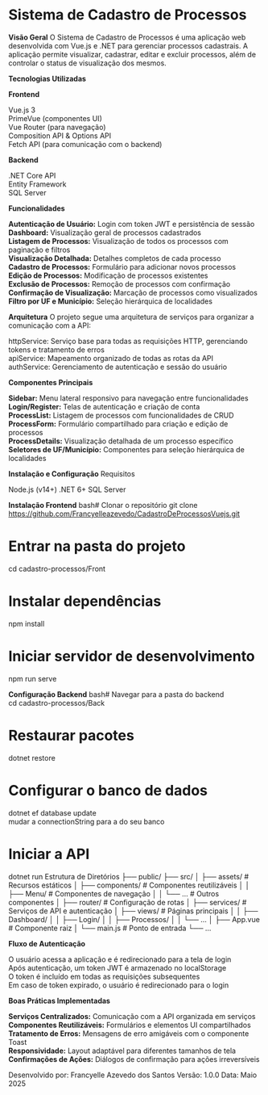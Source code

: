 # Sistema de Cadastro de Processos
**Visão Geral**
O Sistema de Cadastro de Processos é uma aplicação web desenvolvida com Vue.js e .NET para gerenciar processos cadastrais. A aplicação permite visualizar, cadastrar, editar e excluir processos, além de controlar o status de visualização dos mesmos.

**Tecnologias Utilizadas**  

**Frontend**

Vue.js 3 \
PrimeVue (componentes UI) \
Vue Router (para navegação) \
Composition API & Options API \
Fetch API (para comunicação com o backend)

**Backend**

.NET Core API \
Entity Framework \
SQL Server 

**Funcionalidades**

**Autenticação de Usuário:** Login com token JWT e persistência de sessão \
**Dashboard:** Visualização geral de processos cadastrados \
**Listagem de Processos:** Visualização de todos os processos com paginação e filtros \
**Visualização Detalhada:** Detalhes completos de cada processo \
**Cadastro de Processos:** Formulário para adicionar novos processos \
**Edição de Processos:** Modificação de processos existentes \
**Exclusão de Processos:** Remoção de processos com confirmação \
**Confirmação de Visualização:** Marcação de processos como visualizados \
**Filtro por UF e Município:** Seleção hierárquica de localidades 

**Arquitetura**
O projeto segue uma arquitetura de serviços para organizar a comunicação com a API:

httpService: Serviço base para todas as requisições HTTP, gerenciando tokens e tratamento de erros \
apiService: Mapeamento organizado de todas as rotas da API \
authService: Gerenciamento de autenticação e sessão do usuário 

**Componentes Principais**

**Sidebar:** Menu lateral responsivo para navegação entre funcionalidades \
**Login/Register:** Telas de autenticação e criação de conta \
**ProcessList:** Listagem de processos com funcionalidades de CRUD \
**ProcessForm:** Formulário compartilhado para criação e edição de processos \
**ProcessDetails:** Visualização detalhada de um processo específico \
**Seletores de UF/Município:** Componentes para seleção hierárquica de localidades 

**Instalação e Configuração**
Requisitos

Node.js (v14+)
.NET 6+
SQL Server

**Instalação Frontend**
bash# Clonar o repositório
git clone https://github.com/Francyelleazevedo/CadastroDeProcessosVuejs.git

# Entrar na pasta do projeto
cd cadastro-processos/Front

# Instalar dependências
npm install

# Iniciar servidor de desenvolvimento
npm run serve

**Configuração Backend**
bash# Navegar para a pasta do backend \
cd cadastro-processos/Back

# Restaurar pacotes
dotnet restore

# Configurar o banco de dados
dotnet ef database update \
mudar a connectionString para a do seu banco

# Iniciar a API
dotnet run
Estrutura de Diretórios
├── public/
├── src/
│   ├── assets/           # Recursos estáticos
│   ├── components/       # Componentes reutilizáveis
│   │   ├── Menu/         # Componentes de navegação
│   │   └── ...           # Outros componentes
│   ├── router/           # Configuração de rotas
│   ├── services/         # Serviços de API e autenticação
│   ├── views/            # Páginas principais
│   │   ├── Dashboard/
│   │   ├── Login/
│   │   ├── Processos/
│   │   └── ...
│   ├── App.vue           # Componente raiz
│   └── main.js           # Ponto de entrada
└── ...

**Fluxo de Autenticação**

O usuário acessa a aplicação e é redirecionado para a tela de login \
Após autenticação, um token JWT é armazenado no localStorage \
O token é incluído em todas as requisições subsequentes \
Em caso de token expirado, o usuário é redirecionado para o login

**Boas Práticas Implementadas**

**Serviços Centralizados:** Comunicação com a API organizada em serviços \
**Componentes Reutilizáveis:** Formulários e elementos UI compartilhados \
**Tratamento de Erros:** Mensagens de erro amigáveis com o componente Toast \
**Responsividade:** Layout adaptável para diferentes tamanhos de tela \
**Confirmações de Ações:** Diálogos de confirmação para ações irreversíveis 

Desenvolvido por: Francyelle Azevedo dos Santos
Versão: 1.0.0
Data: Maio 2025

